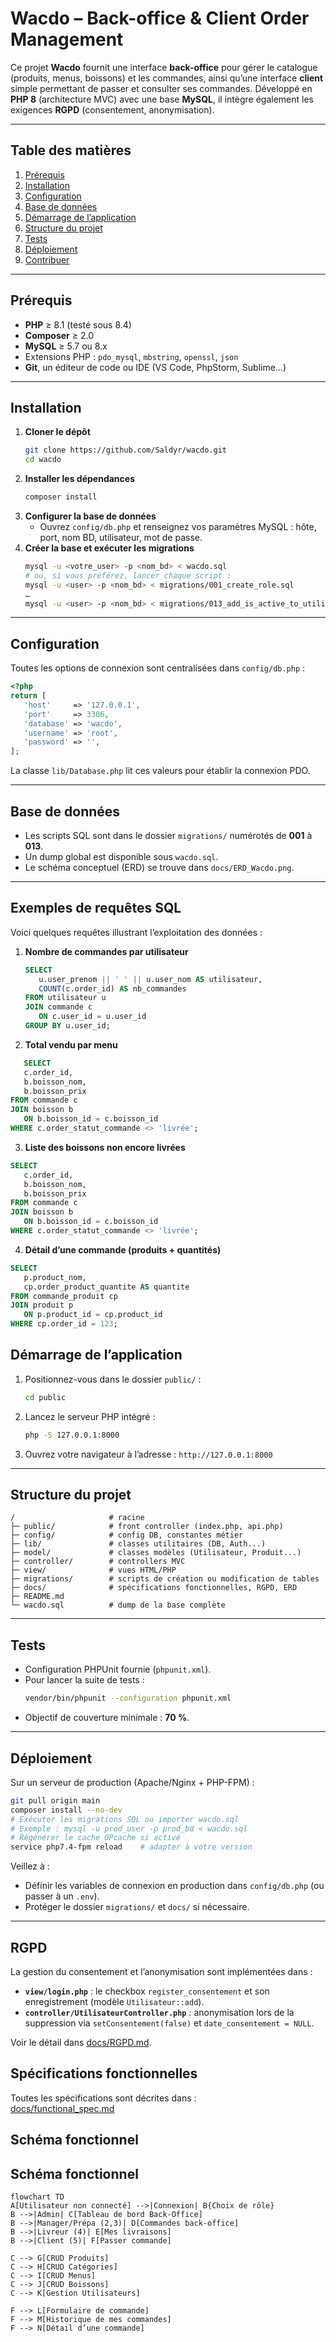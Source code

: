 # Wacdo – Back-office & Client Order Management

Ce projet **Wacdo** fournit une interface **back-office** pour gérer le catalogue (produits, menus, boissons) et les commandes, ainsi qu’une interface **client** simple permettant de passer et consulter ses commandes. Développé en **PHP 8** (architecture MVC) avec une base **MySQL**, il intègre également les exigences **RGPD** (consentement, anonymisation).

---

## Table des matières
1. [Prérequis](#prérequis)
2. [Installation](#installation)
3. [Configuration](#configuration)
4. [Base de données](#base-de-données)
5. [Démarrage de l’application](#démarrage-de-lapplication)
6. [Structure du projet](#structure-du-projet)
7. [Tests](#tests)
8. [Déploiement](#déploiement)
9. [Contribuer](#contribuer)

---

## Prérequis
- **PHP** ≥ 8.1 (testé sous 8.4)  
- **Composer** ≥ 2.0  
- **MySQL** ≥ 5.7 ou 8.x  
- Extensions PHP : `pdo_mysql`, `mbstring`, `openssl`, `json`  
- **Git**, un éditeur de code ou IDE (VS Code, PhpStorm, Sublime…)  

---

## Installation
1. **Cloner le dépôt**
   ```bash
   git clone https://github.com/Saldyr/wacdo.git
   cd wacdo
   ```
2. **Installer les dépendances**
   ```bash
   composer install
   ```
3. **Configurer la base de données**
   - Ouvrez `config/db.php` et renseignez vos paramètres MySQL : hôte, port, nom BD, utilisateur, mot de passe.
4. **Créer la base et exécuter les migrations**
   ```bash
   mysql -u <votre_user> -p <nom_bd> < wacdo.sql
   # ou, si vous préférez, lancer chaque script :
   mysql -u <user> -p <nom_bd> < migrations/001_create_role.sql
   …
   mysql -u <user> -p <nom_bd> < migrations/013_add_is_active_to_utilisateur.sql
   ```

---

## Configuration
Toutes les options de connexion sont centralisées dans `config/db.php` :
```php
<?php
return [
   'host'     => '127.0.0.1',
   'port'     => 3306,
   'database' => 'wacdo',
   'username' => 'root',
   'password' => '',
];
```
La classe `lib/Database.php` lit ces valeurs pour établir la connexion PDO.

---

## Base de données
- Les scripts SQL sont dans le dossier `migrations/` numérotés de **001** à **013**.  
- Un dump global est disponible sous `wacdo.sql`.  
- Le schéma conceptuel (ERD) se trouve dans `docs/ERD_Wacdo.png`.

---

## Exemples de requêtes SQL

Voici quelques requêtes illustrant l’exploitation des données :

1. **Nombre de commandes par utilisateur**  
   ```sql
   SELECT 
      u.user_prenom || ' ' || u.user_nom AS utilisateur,
      COUNT(c.order_id) AS nb_commandes
   FROM utilisateur u
   JOIN commande c 
      ON c.user_id = u.user_id
   GROUP BY u.user_id;

2. **Total vendu par menu**
```sql
   SELECT
   c.order_id,
   b.boisson_nom,
   b.boisson_prix
FROM commande c
JOIN boisson b 
   ON b.boisson_id = c.boisson_id
WHERE c.order_statut_commande <> 'livrée';
```

3. **Liste des boissons non encore livrées**
```sql
SELECT
   c.order_id,
   b.boisson_nom,
   b.boisson_prix
FROM commande c
JOIN boisson b 
   ON b.boisson_id = c.boisson_id
WHERE c.order_statut_commande <> 'livrée';
```
4. **Détail d’une commande (produits + quantités)**
```sql
SELECT
   p.product_nom,
   cp.order_product_quantite AS quantite
FROM commande_produit cp
JOIN produit p 
   ON p.product_id = cp.product_id
WHERE cp.order_id = 123;
```

## Démarrage de l’application
1. Positionnez-vous dans le dossier `public/` :
   ```bash
   cd public
   ```
2. Lancez le serveur PHP intégré :
   ```bash
   php -S 127.0.0.1:8000
   ```
3. Ouvrez votre navigateur à l’adresse :  `http://127.0.0.1:8000`

---

## Structure du projet
```
/                     # racine
├─ public/            # front controller (index.php, api.php)
├─ config/            # config DB, constantes métier
├─ lib/               # classes utilitaires (DB, Auth...)
├─ model/             # classes modèles (Utilisateur, Produit...)
├─ controller/        # controllers MVC
├─ view/              # vues HTML/PHP
├─ migrations/        # scripts de création ou modification de tables
├─ docs/              # spécifications fonctionnelles, RGPD, ERD
├─ README.md
└─ wacdo.sql          # dump de la base complète
```

---

## Tests
- Configuration PHPUnit fournie (`phpunit.xml`).  
- Pour lancer la suite de tests :
   ```bash
   vendor/bin/phpunit --configuration phpunit.xml
   ```
- Objectif de couverture minimale : **70 %**.

---

## Déploiement
Sur un serveur de production (Apache/Nginx + PHP-FPM) :
```bash
git pull origin main
composer install --no-dev
# Exécuter les migrations SQL ou importer wacdo.sql
# Exemple : mysql -u prod_user -p prod_bd < wacdo.sql
# Régénérer le cache OPcache si activé
service php7.4-fpm reload    # adapter à votre version
``` 
Veillez à :
- Définir les variables de connexion en production dans `config/db.php` (ou passer à un `.env`).  
- Protéger le dossier `migrations/` et `docs/` si nécessaire.

---

## RGPD

La gestion du consentement et l’anonymisation sont implémentées dans :
- **`view/login.php`** : le checkbox `register_consentement` et son enregistrement (modèle `Utilisateur::add`).  
- **`controller/UtilisateurController.php`** : anonymisation lors de la suppression via `setConsentement(false)` et `date_consentement = NULL`.  

Voir le détail dans [docs/RGPD.md](docs/RGPD.md).

## Spécifications fonctionnelles

Toutes les spécifications sont décrites dans :  
[docs/functional_spec.md](docs/functional_spec.md)

## Schéma fonctionnel

## Schéma fonctionnel

```mermaid
flowchart TD
A[Utilisateur non connecté] -->|Connexion| B{Choix de rôle}
B -->|Admin| C[Tableau de bord Back-Office]
B -->|Manager/Prépa (2,3)| D[Commandes back-office]
B -->|Livreur (4)| E[Mes livraisons]
B -->|Client (5)| F[Passer commande]

C --> G[CRUD Produits]
C --> H[CRUD Catégories]
C --> I[CRUD Menus]
C --> J[CRUD Boissons]
C --> K[Gestion Utilisateurs]

F --> L[Formulaire de commande]
F --> M[Historique de mes commandes]
F --> N[Détail d’une commande]
